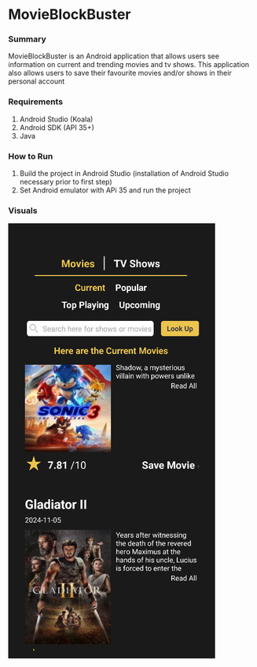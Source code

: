 # MovieBlockBuster

### Summary
MovieBlockBuster is an Android application that allows users see information on current and trending movies and tv shows. This application also allows users to save their favourite movies and/or shows in their personal account

### Requirements
1. Android Studio (Koala)
2. Android SDK (API 35+)
3. Java
   
### How to Run
1. Build the project in Android Studio (installation of Android Studio necessary prior to first step)
2. Set Android emulator with APi 35 and run the project

### Visuals
![Alt text](app/src/main/res/drawable/app_visual.png)

